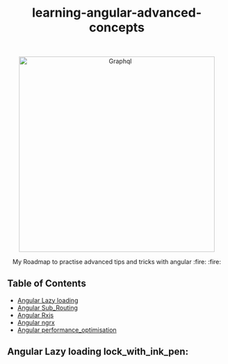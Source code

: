 <h1 align="center"> learning-angular-advanced-concepts </h1> <br>
<p align="center">
  <a href="https://gitpoint.co/">
    <img alt="Graphql" title="SpringBoot" src="https://angular.io/assets/images/logos/angular/angular.svg" width="450">
  </a>
</p>

<p align="center">
  My Roadmap to practise advanced tips and tricks with angular :fire: :fire:
</p>

## Table of Contents

- [Angular Lazy loading](#Angular)
- [Angular Sub_Routing](#Angular)
- [Angular Rxjs](#Angular)
- [Angular ngrx](#Angular)
- [Angular performance_optimisation](#Angular)




## Angular Lazy loading  lock_with_ink_pen:



